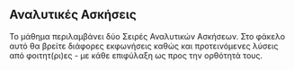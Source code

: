 ## Αναλυτικές Ασκήσεις
Το μάθημα περιλαμβάνει δύο Σειρές Αναλυτικών Ασκήσεων. Στο φάκελο αυτό θα βρείτε διάφορες εκφωνήσεις καθώς και προτεινόμενες 
λύσεις από φοιτητ(ρι)ες - με κάθε επιφύλαξη ως προς την ορθότητά τους.

